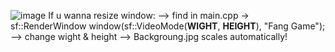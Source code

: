![image](https://imgur.com/CHDefvk)
If u wanna resize window:
--> find in main.cpp -> sf::RenderWindow window(sf::VideoMode(**WIGHT**, **HEIGHT**), "Fang Game");
--> change wight & height
--> Backgroung.jpg scales automatically!